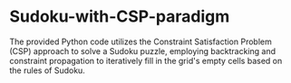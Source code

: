 # Sudoku-with-CSP-paradigm
The provided Python code utilizes the Constraint Satisfaction Problem (CSP) approach to solve a Sudoku puzzle, employing backtracking and constraint propagation to iteratively fill in the grid's empty cells based on the rules of Sudoku.
